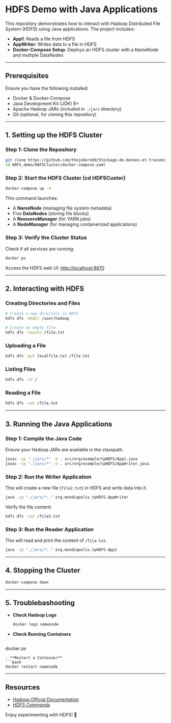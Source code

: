 # HDFS Demo with Java Applications

This repository demonstrates how to interact with Hadoop Distributed File System (HDFS) using Java applications. The project includes:
- **App1**: Reads a file from HDFS
- **AppWriter**: Writes data to a file in HDFS
- **Docker-Compose Setup**: Deploys an HDFS cluster with a NameNode and multiple DataNodes

---

## Prerequisites
Ensure you have the following installed:
- Docker & Docker-Compose
- Java Development Kit (JDK) 8+
- Apache Hadoop JARs (included in `./jars` directory)
- Git (optional, for cloning this repository)

---

## 1. Setting up the HDFS Cluster

### Step 1: Clone the Repository

```bash
git clone https://github.com/thejokers69/Stockage-de-donnes-et-transmission-de-l-information.git
cd HDFS_demo/HDFSCluster/docker-compose.yaml
```

### Step 2: Start the HDFS Cluster (cd HDFSCuster)

```bash
docker-compose up -d
```

This command launches:
- A **NameNode** (managing file system metadata)
- Five **DataNodes** (storing file blocks)
- A **ResourceManager** (for YARN jobs)
- A **NodeManager** (for managing containerized applications)

### Step 3: Verify the Cluster Status
Check if all services are running:

```bash
docker ps
```

Access the HDFS web UI: [http://localhost:9870](http://localhost:9870)

---

## 2. Interacting with HDFS

### Creating Directories and Files
```bash
# Create a new directory in HDFS
hdfs dfs -mkdir /user/hadoop

# Create an empty file
hdfs dfs -touchz /file.txt
```

### Uploading a File

```bash
hdfs dfs -put localfile.txt /file.txt
```

### Listing Files

```bash
hdfs dfs -ls /
```

### Reading a File

```bash
hdfs dfs -cat /file.txt
```

---

## 3. Running the Java Applications

### Step 1: Compile the Java Code
Ensure your Hadoop JARs are available in the classpath.

```bash
javac -cp "./jars/*" -d . src/org/example/tpHDFS/App1.java
javac -cp "./jars/*" -d . src/org/example/tpHDFS/AppWriter.java
```

### Step 2: Run the Writer Application
This will create a new file (`file2.txt`) in HDFS and write data into it.
```bash
java -cp "./jars/*:." org.mundiapolis.tpHDFS.AppWriter
```
Verify the file content:
```bash
hdfs dfs -cat /file2.txt
```

### Step 3: Run the Reader Application
This will read and print the content of `/file.txt`.
```bash
java -cp "./jars/*:." org.mundiapolis.tpHDFS.App1
```

---

## 4. Stopping the Cluster
```bash
docker-compose down
```

---

## 5. Troublebashooting
- **Check Hadoop Logs**
  ```bash
  docker logs namenode
  ```
- **Check Running Containers**
  ```bash
docker ps
  ```
- **Restart a Container**
  ```bash
docker restart namenode
  ```

---

## Resources
- [Hadoop Official Documentation](https://hadoop.apache.org/docs/)
- [HDFS Commands](https://hadoop.apache.org/docs/current/hadoop-project-dist/hadoop-common/FileSystemShell.html)

Enjoy experimenting with HDFS! 🚀

